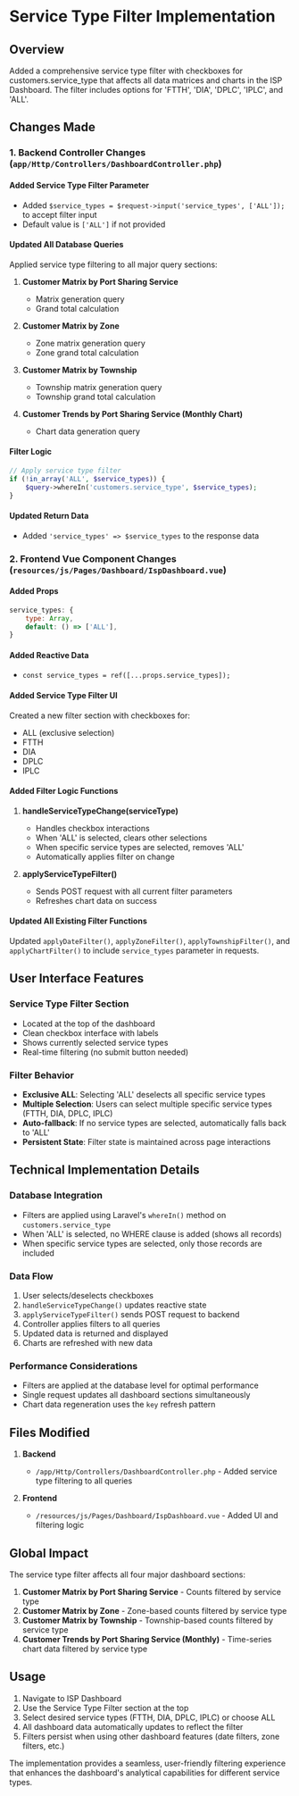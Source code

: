 # Service Type Filter Implementation

## Overview
Added a comprehensive service type filter with checkboxes for customers.service_type that affects all data matrices and charts in the ISP Dashboard. The filter includes options for 'FTTH', 'DIA', 'DPLC', 'IPLC', and 'ALL'.

## Changes Made

### 1. Backend Controller Changes (`app/Http/Controllers/DashboardController.php`)

#### Added Service Type Filter Parameter
- Added `$service_types = $request->input('service_types', ['ALL']);` to accept filter input
- Default value is `['ALL']` if not provided

#### Updated All Database Queries
Applied service type filtering to all major query sections:

1. **Customer Matrix by Port Sharing Service**
   - Matrix generation query
   - Grand total calculation

2. **Customer Matrix by Zone**
   - Zone matrix generation query
   - Zone grand total calculation

3. **Customer Matrix by Township**
   - Township matrix generation query
   - Township grand total calculation

4. **Customer Trends by Port Sharing Service (Monthly Chart)**
   - Chart data generation query

#### Filter Logic
```php
// Apply service type filter
if (!in_array('ALL', $service_types)) {
    $query->whereIn('customers.service_type', $service_types);
}
```

#### Updated Return Data
- Added `'service_types' => $service_types` to the response data

### 2. Frontend Vue Component Changes (`resources/js/Pages/Dashboard/IspDashboard.vue`)

#### Added Props
```javascript
service_types: {
    type: Array,
    default: () => ['ALL'],
}
```

#### Added Reactive Data
- `const service_types = ref([...props.service_types]);`

#### Added Service Type Filter UI
Created a new filter section with checkboxes for:
- ALL (exclusive selection)
- FTTH 
- DIA
- DPLC
- IPLC

#### Added Filter Logic Functions

1. **handleServiceTypeChange(serviceType)**
   - Handles checkbox interactions
   - When 'ALL' is selected, clears other selections
   - When specific service types are selected, removes 'ALL'
   - Automatically applies filter on change

2. **applyServiceTypeFilter()**
   - Sends POST request with all current filter parameters
   - Refreshes chart data on success

#### Updated All Existing Filter Functions
Updated `applyDateFilter()`, `applyZoneFilter()`, `applyTownshipFilter()`, and `applyChartFilter()` to include `service_types` parameter in requests.

## User Interface Features

### Service Type Filter Section
- Located at the top of the dashboard
- Clean checkbox interface with labels
- Shows currently selected service types
- Real-time filtering (no submit button needed)

### Filter Behavior
- **Exclusive ALL**: Selecting 'ALL' deselects all specific service types
- **Multiple Selection**: Users can select multiple specific service types (FTTH, DIA, DPLC, IPLC)
- **Auto-fallback**: If no service types are selected, automatically falls back to 'ALL'
- **Persistent State**: Filter state is maintained across page interactions

## Technical Implementation Details

### Database Integration
- Filters are applied using Laravel's `whereIn()` method on `customers.service_type`
- When 'ALL' is selected, no WHERE clause is added (shows all records)
- When specific service types are selected, only those records are included

### Data Flow
1. User selects/deselects checkboxes
2. `handleServiceTypeChange()` updates reactive state
3. `applyServiceTypeFilter()` sends POST request to backend
4. Controller applies filters to all queries
5. Updated data is returned and displayed
6. Charts are refreshed with new data

### Performance Considerations
- Filters are applied at the database level for optimal performance
- Single request updates all dashboard sections simultaneously
- Chart data regeneration uses the `key` refresh pattern

## Files Modified

1. **Backend**
   - `/app/Http/Controllers/DashboardController.php` - Added service type filtering to all queries

2. **Frontend**
   - `/resources/js/Pages/Dashboard/IspDashboard.vue` - Added UI and filtering logic

## Global Impact

The service type filter affects all four major dashboard sections:

1. **Customer Matrix by Port Sharing Service** - Counts filtered by service type
2. **Customer Matrix by Zone** - Zone-based counts filtered by service type  
3. **Customer Matrix by Township** - Township-based counts filtered by service type
4. **Customer Trends by Port Sharing Service (Monthly)** - Time-series chart data filtered by service type

## Usage

1. Navigate to ISP Dashboard
2. Use the Service Type Filter section at the top
3. Select desired service types (FTTH, DIA, DPLC, IPLC) or choose ALL
4. All dashboard data automatically updates to reflect the filter
5. Filters persist when using other dashboard features (date filters, zone filters, etc.)

The implementation provides a seamless, user-friendly filtering experience that enhances the dashboard's analytical capabilities for different service types.

